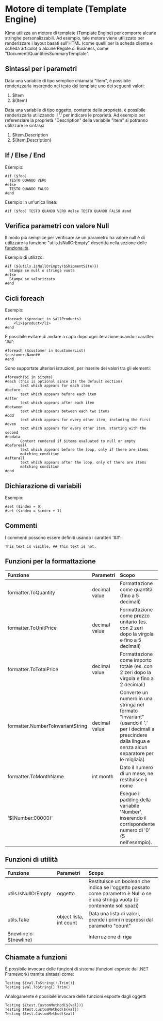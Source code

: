 # Motore di template \(Template Engine\)

Kimo utilizza un motore di template \(Template Engine\) per comporre alcune stringhe personalizzabili. Ad esempio, tale motore viene utilizzato per renderizzare i layout basati sull'HTML \(come quelli per la scheda cliente e scheda articolo\) o alcune Regole di Business, come  "Document\QuantitiesSummaryTemplate".

## Sintassi per i parametri

Data una variabile di tipo semplice chiamata "Item", è possibile renderizzarla inserendo nel testo del template uno dei seguenti valori:

1. $Item
2. ${Item}

Data una variabile di tipo oggetto, contente delle proprietà, è possibile renderizzarla utilizzando il '.' per indicare le proprietà. Ad esempio per referenziare la proprietà "Description" della variabile "Item" si potranno utilizzare le sintassi

1. $Item.Description
2. ${Item.Description}

## If / Else / End

Esempio:

```text
#if ($foo)
  TESTO QUANDO VERO
#else
  TESTO QUANDO FALSO
#end
```

Esempio in un'unica linea:

```text
#if ($foo) TESTO QUANDO VERO #else TESTO QUANDO FALSO #end
```

## Verifica parametri con valore Null

Il modo più semplice per verificare se un parametro ha valore null è di utilizzare la funzione "utils.IsNullOrEmpty" descritta nella sezione delle [funzionalità](../funzionalita/).

Esempio di utilizzo:

```text
#if (${utils.IsNullOrEmpty($ShipmentSite)}) 
  Stampa se null o stringa vuota 
#else 
  Stampa se valorizzato
#end
```

## Cicli foreach

Esempio:

```text
#foreach ($product in $allProducts)
    <li>$product</li>
#end
```

È possibile evitare di andare a capo dopo ogni iterazione usando i caratteri '\#\#':

```text
#foreach ($customer in $customerList)
$customer.Name##
#end
```

Sono supportate ulteriori istruzioni, per inserire dei valori tra gli elementi:

```text
#foreach($i in $items)
#each (this is optional since its the default section)
       text which appears for each item
#before
       text which appears before each item
#after
       text which appears after each item
#between
       text which appears between each two items
#odd
       text which appears for every other item, including the first
#even
       text which appears for every other item, starting with the second
#nodata
       Content rendered if $items evaluated to null or empty
#beforeall
       text which appears before the loop, only if there are items
       matching condition
#afterall
       text which appears after the loop, only of there are items
       matching condition
#end
```

## Dichiarazione di variabili

Esempio:

```text
#set ($index = 0)
#set ($index = $index + 1)
```

## Commenti

I commenti possono essere definiti usando i caratteri '\#\#':

`This text is visible. ## This text is not.`

## Funzioni per la formattazione

| Funzione | Parametri | Scopo |
| :--- | :--- | :--- |
| formatter.ToQuantity | decimal value | Formattazione come quantità \(fino a 5 decimali\) |
| formatter.ToUnitPrice | decimal value | Formattazione come prezzo unitario \(es. con 2 zeri dopo la virgola e fino a 5 decimali\) |
| formatter.ToTotalPrice | decimal value | Formattazione come importo totale \(es. con 2 zeri dopo la virgola e fino a 2 decimali\) |
| formatter.NumberToInvariantString | decimal value | Converte un numero in una stringa nel formato "invariant" \(usando il '.' per i decimali a prescindere dalla lingua e senza alcun separatore per le migliaia\) |
| formatter.ToMonthName | int month | Dato il numero di un mese, ne restituisce il nome |
| '${Number:00000}' |  | Esegue il padding della variabile 'Number', inserendo il corrispondente numero di '0' \(5 nell'esempio\). |

## Funzioni di utilità

| Funzione | Parametri | Scopo |
| :--- | :--- | :--- |
| utils.IsNullOrEmpty | oggetto | Restituisce un boolean che indica se l'oggetto passato come parametro è Null o se è una stringa vuota \(o contenente soli spazi\) |
| utils.Take | object lista, int count | Data una lista di valori, prende i primi n espressi dal parametro "count" |
| $newline o ${newline} |  | Interruzione di riga |

## Chiamate a funzioni

È possibile invocare delle funzioni di sistema \(funzioni esposte dal .NET Framework\) tramite sintassi come:

```text
Testing ${val.ToString().Trim()}
Testing $val.ToString().Trim()
```

Analogamente è possibile invocare delle funzioni esposte dagli oggetti

```text
Testing ${test.CustomMethod(${val})}
Testing $test.CustomMethod(${val})
Testing $test.CustomMethod($val)
```

